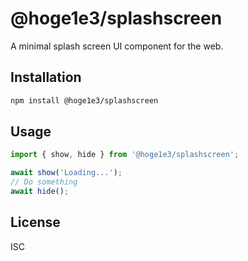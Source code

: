 # @hoge1e3/splashscreen

A minimal splash screen UI component for the web.

## Installation
```bash
npm install @hoge1e3/splashscreen
```

## Usage
```js
import { show, hide } from '@hoge1e3/splashscreen';

await show('Loading...');
// Do something
await hide();
```

## License
ISC